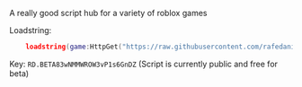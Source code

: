 A really good script hub for a variety of roblox games

Loadstring:
```lua
    loadstring(game:HttpGet("https://raw.githubusercontent.com/rafedaniels/rafehub/public/newObfedLoader.lua"))()
```

Key: `RD.BETA83wNMMWROW3vP1s6GnDZ` (Script is currently public and free for beta)